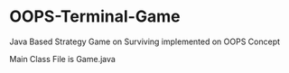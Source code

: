 # OOPS-Terminal-Game
Java Based Strategy Game on Surviving implemented on OOPS Concept

Main Class File is Game.java
